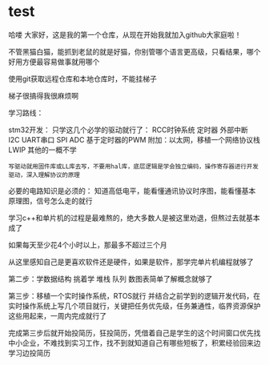 # test
哈喽 大家好，这是我的第一个仓库，从现在开始我就加入github大家庭啦！

不管黑猫白猫，能抓到老鼠的就是好猫，你别管哪个语言更高级，只看结果，哪个好用方便最容易做事就用哪个

使用git获取远程仓库和本地仓库时，不能挂梯子

梯子很搞得我很麻烦啊

学习路线：

stm32开发：
    只学这几个必学的驱动就行了：
        RCC时钟系统  定时器  外部中断  I2C  UART串口  SPI ADC  基于定时器的PWM  附加：以太网，移植一个网络协议栈LWIP 其他的一概不学
    
    写驱动就用固件库或LL库去写，不要用hal库，底层逻辑是学会独立编码，操作寄存器进行开发驱动，深入理解协议的原理

必要的电路知识是必须的：
    知道高低电平，能看懂通讯协议时序图，能看懂基本原理图，信号怎么走的就行

学习c++和单片机的过程是最难熬的，绝大多数人是被这里劝退，但熬过去就基本成了

如果每天至少花4个小时以上，那最多不超过三个月

从这里感知自己是更喜欢软件还是硬件，如果是软件，那学完单片机编程就够了

第二步：学数据结构
    挑着学 堆栈 队列 数图表简单了解概念就够了  

第三步：移植一个实时操作系统，RTOS就行 并结合之前学到的逻辑开发代码，在实时操作系统上写几个项目就行，关键把任务优先级，任务兼通性，临界资源保护这些用起来，一周内完成就行了

完成第三步后就开始投简历，狂投简历，凭借着自己是学生的这个时间窗口优先找中小企业，不难找到实习工作，找不到就知道自己有哪些短板了，积累经验回来边学习边投简历